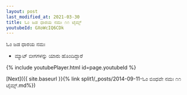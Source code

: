 ```yaml
---
layout: post
last_modified_at: 2021-03-30
title: ಓಂ ಜಡ ಧಾರಯ ನಮಃ ೧೧ ಟೈಮ್ಸ್
youtubeId: GXoWcIQ6CDk
---
```

 
 
 ಓಂ ಜಡ ಧಾರಯ ನಮಃ  
 
 -  ಮ್ಯಾಟ್ ಬೀಗಗಳನ್ನು ಯಾರು ಹೊಂದಿದ್ದಾರೆ 
 
  
 
  
 
 
 
 
 
 


{% include youtubePlayer.html id=page.youtubeId %}
 
[Next]({{ site.baseurl }}{% link  split1/_posts/2014-09-11-ಓಂ ಬಿಂಧವೇ ನಮಃ ೧೧ ಟೈಮ್ಸ್.md%})
 
